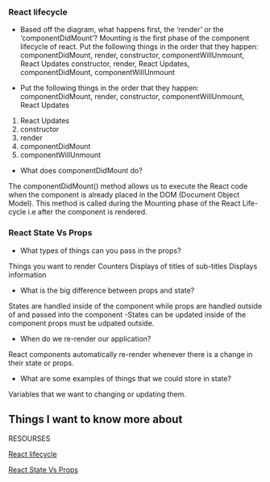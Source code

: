 

### React lifecycle
- Based off the diagram, what happens first, the ‘render’ or the ‘componentDidMount’?
Mounting is the first phase of the component lifecycle of react. Put the following things in the order that they happen: componentDidMount, render, constructor, componentWillUnmount, React Updates constructor, render, React Updates, componentDidMount, componentWillUnmount

- Put the following things in the order that they happen: componentDidMount, render, constructor, componentWillUnmount, React Updates

1. React Updates
2. constructor
3. render
4. componentDidMount
5. componentWillUnmount

- What does componentDidMount do?

The componentDidMount() method allows us to execute the React code when the component is already placed in the DOM (Document Object Model). This method is called during the Mounting phase of the React Life-cycle i.e after the component is rendered.

### React State Vs Props
- What types of things can you pass in the props?

Things you want to render
Counters
Displays of titles of sub-titles
Displays information
- What is the big difference between props and state?

States are handled inside of the component while props are handled outside of and passed into the component -States can be updated inside of the component props must be udpated outside.
- When do we re-render our application?

React components automatically re-render whenever there is a change in their state or props.
- What are some examples of things that we could store in state?

Variables that we want to changing or updating them.

## Things I want to know more about
RESOURSES

[React lifecycle](https://medium.com/@joshuablankenshipnola/react-component-lifecycle-events-cb77e670a093)

[React State Vs Props](https://www.youtube.com/watch?v=IYvD9oBCuJI)